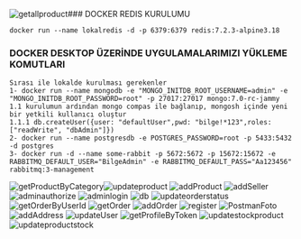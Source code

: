 ![getallproduct](https://github.com/user-attachments/assets/6c371d11-6566-44b5-beb2-6f7997456850)### DOCKER REDIS KURULUMU

    docker run --name lokalredis -d -p 6379:6379 redis:7.2.3-alpine3.18
###   DOCKER DESKTOP ÜZERİNDE UYGULAMALARIMIZI YÜKLEME KOMUTLARI
    Sırası ile lokalde kurulması gerekenler
    1- docker run --name mongodb -e "MONGO_INITDB_ROOT_USERNAME=admin" -e "MONGO_INITDB_ROOT_PASSWORD=root" -p 27017:27017 mongo:7.0-rc-jammy
    1.1 kurulumun ardından mongo compas ile bağlanıp, mongosh içinde yeni bir yetkili kullanıcı oluştur
    1.1.1 db.createUser({user: "defaultUser",pwd: "bilge!*123",roles: ["readWrite", "dbAdmin"]})
    2- docker run --name postgresdb -e POSTGRES_PASSWORD=root -p 5433:5432 -d postgres
    3- docker run -d --name some-rabbit -p 5672:5672 -p 15672:15672 -e RABBITMQ_DEFAULT_USER="BilgeAdmin" -e RABBITMQ_DEFAULT_PASS="Aa123456" rabbitmq:3-management

![getProductByCategory](https://github.com/user-attachments/assets/3c71cbb7-a32a-4ad8-8f36-4cfb5814e3c2)![updateproduct](https://github.com/user-attachments/assets/ca800b8c-d406-44b6-9100-7fa7c2c771d5)
![addProduct](https://github.com/user-attachments/assets/2f22c2e2-bf7f-4147-9950-cca37b422f9a)
![addSeller](https://github.com/user-attachments/assets/926a42c5-89bb-4ee0-8d7d-95d102385355)
![adminauthorize](https://github.com/user-attachments/assets/46e58e1c-e53a-4459-8180-d433816af824)
![adminlogin](https://github.com/user-attachments/assets/6d2b33ff-4986-4285-96c2-7247f3921290)
![db](https://github.com/user-attachments/assets/feb82b27-de00-4ad0-9090-ca7c88f685f8)
![updateorderstatus](https://github.com/user-attachments/assets/49bcd462-b679-4708-91fa-fb8ec7ad9c55)
![getOrderByUserId](https://github.com/user-attachments/assets/a525784f-ecde-45b6-9acd-3f8c4d964ddc)
![getOrder](https://github.com/user-attachments/assets/0b426f22-63b1-4dc7-8783-68f28fc85608)
![addOrder](https://github.com/user-attachments/assets/96b24e4c-9f7f-4e9b-9a2e-cbe1a1e06060)
![register](https://github.com/user-attachments/assets/4749f241-2ae5-405a-b75a-5870651d8344)
![PostmanFoto](https://github.com/user-attachments/assets/b8f4ee18-e398-48ea-baea-700fae5561ef)
![addAddress](https://github.com/user-attachments/assets/696ba68d-088e-4dfe-ba37-b8bcca911fa1)
![updateUser](https://github.com/user-attachments/assets/38da2118-23da-46cf-8b18-828c1404aefc)
![getProfileByToken](https://github.com/user-attachments/assets/a114f0d8-160a-47c6-8ec7-0907accdc72e)
![updatestockproduct](https://github.com/user-attachments/assets/5c8ed432-f3f8-4b1a-a026-91b8b0f5bf59)
![updateproductstock](https://github.com/user-attachments/assets/81177998-a11b-4b70-8707-3c90af0008c2)

